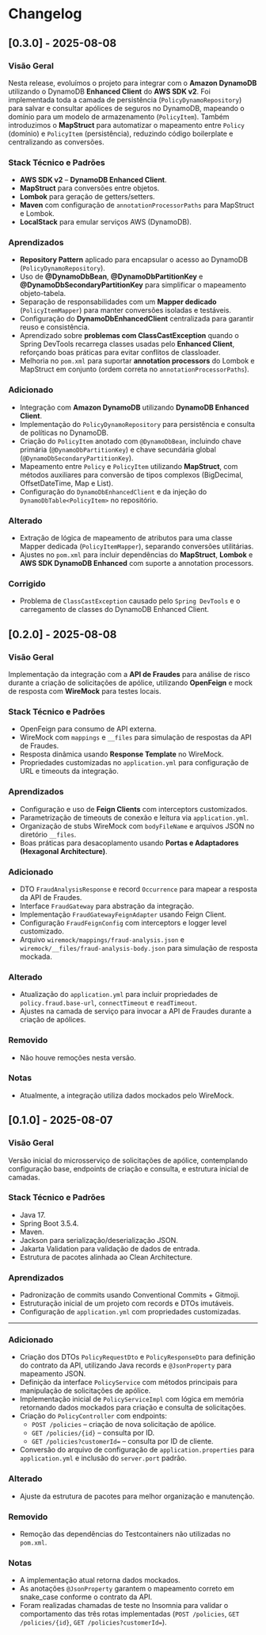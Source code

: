# Changelog

## [0.3.0] - 2025-08-08
### Visão Geral
Nesta release, evoluímos o projeto para integrar com o **Amazon DynamoDB** utilizando o DynamoDB **Enhanced Client** do **AWS SDK v2**.
Foi implementada toda a camada de persistência (`PolicyDynamoRepository`) para salvar e consultar apólices de seguros no DynamoDB, mapeando o domínio para um modelo de armazenamento (`PolicyItem`).
Também introduzimos o **MapStruct** para automatizar o mapeamento entre `Policy` (domínio) e `PolicyItem` (persistência), reduzindo código boilerplate e centralizando as conversões.

### Stack Técnico e Padrões
- **AWS SDK v2** – **DynamoDB Enhanced Client**.
- **MapStruct** para conversões entre objetos.
- **Lombok** para geração de getters/setters.
- **Maven** com configuração de `annotationProcessorPaths` para MapStruct e Lombok.
- **LocalStack** para emular serviços AWS (DynamoDB).

### Aprendizados
- **Repository Pattern** aplicado para encapsular o acesso ao DynamoDB (`PolicyDynamoRepository`).
- Uso de **@DynamoDbBean**, **@DynamoDbPartitionKey** e **@DynamoDbSecondaryPartitionKey** para simplificar o mapeamento objeto-tabela.
- Separação de responsabilidades com um **Mapper dedicado** (`PolicyItemMapper`) para manter conversões isoladas e testáveis.
- Configuração do **DynamoDbEnhancedClient** centralizada para garantir reuso e consistência.
- Aprendizado sobre **problemas com ClassCastException** quando o Spring DevTools recarrega classes usadas pelo **Enhanced Client**, reforçando boas práticas para evitar conflitos de classloader.
- Melhoria no `pom.xml` para suportar **annotation processors** do Lombok e MapStruct em conjunto (ordem correta no `annotationProcessorPaths`).

### Adicionado
- Integração com **Amazon DynamoDB** utilizando **DynamoDB Enhanced Client**.
- Implementação do `PolicyDynamoRepository` para persistência e consulta de políticas no DynamoDB.
- Criação do `PolicyItem` anotado com `@DynamoDbBean`, incluindo chave primária (`@DynamoDbPartitionKey`) e chave secundária global (`@DynamoDbSecondaryPartitionKey`).
- Mapeamento entre `Policy` e `PolicyItem` utilizando **MapStruct**, com métodos auxiliares para conversão de tipos complexos (BigDecimal, OffsetDateTime, Map e List).
- Configuração do `DynamoDbEnhancedClient` e da injeção do `DynamoDbTable<PolicyItem>` no repositório.

### Alterado
- Extração de lógica de mapeamento de atributos para uma classe Mapper dedicada (`PolicyItemMapper`), separando conversões utilitárias.
- Ajustes no `pom.xml` para incluir dependências do **MapStruct**, **Lombok** e **AWS SDK DynamoDB Enhanced** com suporte a annotation processors.

### Corrigido
- Problema de `ClassCastException` causado pelo `Spring DevTools` e o carregamento de classes do DynamoDB Enhanced Client.

## [0.2.0] - 2025-08-08
### Visão Geral
Implementação da integração com a **API de Fraudes** para análise de risco durante a criação de solicitações de apólice, utilizando **OpenFeign** e mock de resposta com **WireMock** para testes locais.

### Stack Técnico e Padrões
- OpenFeign para consumo de API externa.
- WireMock com `mappings` e `__files` para simulação de respostas da API de Fraudes.
- Resposta dinâmica usando **Response Template** no WireMock.
- Propriedades customizadas no `application.yml` para configuração de URL e timeouts da integração.

### Aprendizados
- Configuração e uso de **Feign Clients** com interceptors customizados.
- Parametrização de timeouts de conexão e leitura via `application.yml`.
- Organização de stubs WireMock com `bodyFileName` e arquivos JSON no diretório `__files`.
- Boas práticas para desacoplamento usando **Portas e Adaptadores (Hexagonal Architecture)**.

### Adicionado
- DTO `FraudAnalysisResponse` e record `Occurrence` para mapear a resposta da API de Fraudes.
- Interface `FraudGateway` para abstração da integração.
- Implementação `FraudGatewayFeignAdapter` usando Feign Client.
- Configuração `FraudFeignConfig` com interceptors e logger level customizado.
- Arquivo `wiremock/mappings/fraud-analysis.json` e `wiremock/__files/fraud-analysis-body.json` para simulação de resposta mockada.

### Alterado
- Atualização do `application.yml` para incluir propriedades de `policy.fraud.base-url`, `connectTimeout` e `readTimeout`.
- Ajustes na camada de serviço para invocar a API de Fraudes durante a criação de apólices.

### Removido
- Não houve remoções nesta versão.

### Notas
- Atualmente, a integração utiliza dados mockados pelo WireMock.

## [0.1.0] - 2025-08-07
### Visão Geral
Versão inicial do microsserviço de solicitações de apólice, contemplando configuração base, endpoints de criação e consulta, e estrutura inicial de camadas.

### Stack Técnico e Padrões
- Java 17.
- Spring Boot 3.5.4.
- Maven.
- Jackson para serialização/deserialização JSON.
- Jakarta Validation para validação de dados de entrada.
- Estrutura de pacotes alinhada ao Clean Architecture.

### Aprendizados
- Padronização de commits usando Conventional Commits + Gitmoji.
- Estruturação inicial de um projeto com records e DTOs imutáveis.
- Configuração de `application.yml` com propriedades customizadas.

---

### Adicionado
- Criação dos DTOs `PolicyRequestDto` e `PolicyResponseDto` para definição do contrato da API, utilizando Java records e `@JsonProperty` para mapeamento JSON.
- Definição da interface `PolicyService` com métodos principais para manipulação de solicitações de apólice.
- Implementação inicial de `PolicyServiceImpl` com lógica em memória retornando dados mockados para criação e consulta de solicitações.
- Criação do `PolicyController` com endpoints:
    - `POST /policies` – criação de nova solicitação de apólice.
    - `GET /policies/{id}` – consulta por ID.
    - `GET /policies?customerId=` – consulta por ID de cliente.
- Conversão do arquivo de configuração de `application.properties` para `application.yml` e inclusão do `server.port` padrão.

### Alterado
- Ajuste da estrutura de pacotes para melhor organização e manutenção.

### Removido
- Remoção das dependências do Testcontainers não utilizadas no `pom.xml`.

### Notas
- A implementação atual retorna dados mockados.
- As anotações `@JsonProperty` garantem o mapeamento correto em snake_case conforme o contrato da API.
- Foram realizadas chamadas de teste no Insomnia para validar o comportamento das três rotas implementadas (`POST /policies`, `GET /policies/{id}`, `GET /policies?customerId=`).

